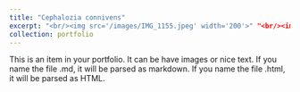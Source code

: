 ```yaml
---
title: "Cephalozia connivens"
excerpt: "<br/><img src='/images/IMG_1155.jpeg' width='200'>" "<br/><img src='/images/IMG_1156.jpeg' width='200'>"
collection: portfolio
---
```


This is an item in your portfolio. It can be have images or nice text. If you name the file .md, it will be parsed as markdown. If you name the file .html, it will be parsed as HTML. 
